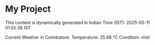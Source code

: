 # My Project

This content is dynamically generated in Indian Time (IST): 2025-05-11 01:55:38 IST


Current Weather in Coimbatore:
Temperature: 25.88 °C
Condition: mist
